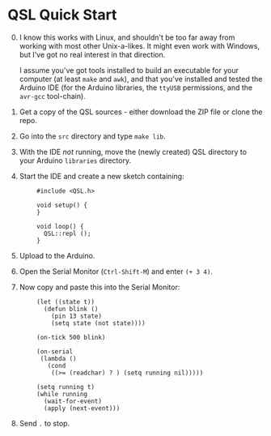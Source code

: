 # QSL Quick Start

0)  I know this works with Linux, and shouldn't be too far away from
    working with most other Unix-a-likes.  It might even work with
    Windows, but I've got no real interest in that direction.

    I assume you've got tools installed to build an executable for
    your computer (at least `make` and `awk`), and that you've
    installed and tested the Arduino IDE (for the Arduino libraries,
    the `ttyUSB` permissions, and the `avr-gcc` tool-chain).

1)  Get a copy of the QSL sources - either download the ZIP file or
    clone the repo.

2)  Go into the `src` directory and type `make lib`.

3)  With the IDE _not_ running, move the (newly created) QSL directory
    to your Arduino `libraries` directory.

4)  Start the IDE and create a new sketch containing:
````
        #include <QSL.h>

        void setup() {
        }

        void loop() {
          QSL::repl ();
        }
````

5)  Upload to the Arduino.

6)  Open the Serial Monitor (`Ctrl-Shift-M`) and enter `(+ 3 4)`.

7)  Now copy and paste this into the Serial Monitor:
````
        (let ((state t))
          (defun blink ()
            (pin 13 state)
            (setq state (not state))))

        (on-tick 500 blink)

        (on-serial
         (lambda ()
           (cond
            ((>= (readchar) ? ) (setq running nil)))))

        (setq running t)
        (while running
          (wait-for-event)
          (apply (next-event)))
````

8)  Send `.` to stop.
